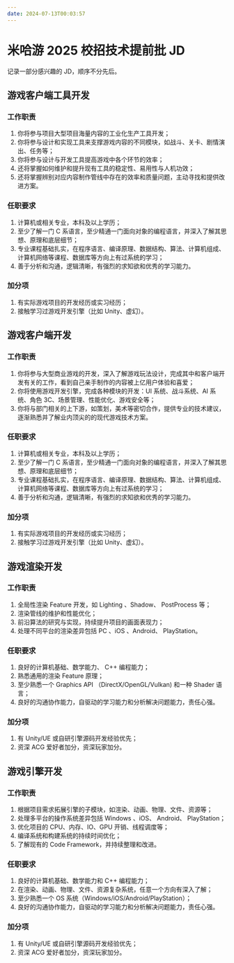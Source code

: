 ```yaml
---
date: 2024-07-13T00:03:57
---
```


# 米哈游 2025 校招技术提前批 JD

记录一部分感兴趣的 JD，顺序不分先后。

## 游戏客户端工具开发

### 工作职责

1. 你将参与项目大型项目海量内容的工业化生产工具开发；
2. 你将参与设计和实现工具来支撑游戏内容的不同模块，如战斗、关卡、剧情演出、任务等；
3. 你将参与设计与开发工具提高游戏中各个环节的效率；
4. 还将掌握如何维护和提升现有工具的稳定性、易用性与人机功效；
5. 还将掌握辨别对应内容制作管线中存在的效率和质量问题，主动寻找和提供改进方案。

### 任职要求

1. 计算机或相关专业，本科及以上学历；
2. 至少了解一门 C 系语言，至少精通一门面向对象的编程语言，并深入了解其思想、原理和底层细节；
3. 专业课程基础扎实，在程序语言、编译原理、数据结构、算法、计算机组成、计算机网络等课程、数据库等方向上有过系统的学习；
4. 善于分析和沟通，逻辑清晰，有强烈的求知欲和优秀的学习能力。

### 加分项

1. 有实际游戏项目的开发经历或实习经历；
2. 接触学习过游戏开发引擎（比如 Unity、虚幻）。

## 游戏客户端开发

### 工作职责

1. 你将参与大型商业游戏的开发，深入了解游戏玩法设计，完成其中和客户端开发有关的工作，看到自己亲手制作的内容被上亿用户体验和喜爱；
2. 你将使用游戏开发引擎，完成各种模块的开发：UI 系统、战斗系统、AI 系统、角色 3C、场景管理、性能优化、游戏安全等；
3. 你将与部门相关的上下游，如策划，美术等密切合作，提供专业的技术建议，逐渐熟悉并了解业内顶尖的的现代游戏技术方案。

### 任职要求

1. 计算机或相关专业，本科及以上学历；
2. 至少了解一门 C 系语言，至少精通一门面向对象的编程语言，并深入了解其思想、原理和底层细节；
3. 专业课程基础扎实，在程序语言、编译原理、数据结构、算法、计算机组成、计算机网络等课程、数据库等方向上有过系统的学习；
4. 善于分析和沟通，逻辑清晰，有强烈的求知欲和优秀的学习能力。

### 加分项

1. 有实际游戏项目的开发经历或实习经历；
2. 接触学习过游戏开发引擎（比如 Unity、虚幻）。

## 游戏渲染开发

### 工作职责

1. 全局性渲染 Feature 开发，如 Lighting 、Shadow、 PostProcess 等；
2. 渲染管线的维护和性能优化；
3. 前沿算法的研究与实现，持续提升项目的画面表现力；
4. 处理不同平台的渲染差异包括 PC 、iOS 、Android、 PlayStation。

### 任职要求

1. 良好的计算机基础、数学能力、 C++ 编程能力；
2. 熟悉通用的渲染 Feature 原理；
3. 至少熟悉一个 Graphics API （DirectX/OpenGL/Vulkan) 和一种 Shader 语言；
4. 良好的沟通协作能力，自驱动的学习能力和分析解决问题能力，责任心强。

### 加分项

1. 有 Unity/UE 或自研引擎源码开发经验优先；
2. 资深 ACG 爱好者加分，资深玩家加分。

## 游戏引擎开发

### 工作职责

1. 根据项目需求拓展引擎的子模块，如渲染、动画、物理、文件、资源等；
2. 处理多平台的操作系统差异包括 Windows 、iOS、 Android、 PlayStation；
3. 优化项目的 CPU、内存、IO、GPU 开销、线程调度等；
4. 编译系统和构建系统的持续时间优化；
5. 了解现有的 Code Framework，并持续整理和改进。

### 任职要求

1. 良好的计算机基础、数学能力和 C++ 编程能力；
2. 在渲染、动画、物理、文件、资源复杂系统，任意一个方向有深入了解；
3. 至少熟悉一个 OS 系统（Windows/iOS/Android/PlayStation）；
4. 良好的沟通协作能力，自驱动的学习能力和分析解决问题能力，责任心强。

### 加分项

1. 有 Unity/UE 或自研引擎源码开发经验优先；
2. 资深 ACG 爱好者加分，资深玩家加分。
